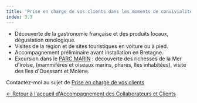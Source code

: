 ```yaml
---
title: 'Prise en charge de vos clients dans les moments de convivialité :'
index: 3.3
---
```


- Découverte de la gastronomie française et des produits locaux, dégustation œnologique.
- Visites de la région et de sites touristiques en voiture ou à pied.
- Accompagnement préliminaire avant installation en Bretagne.
- Excursion dans le [PARC MARIN](/bateau) :   découverte des richesses de la Mer d'Iroise, (mammifères et oiseaux marins, phares, îles inhabitées), visite des îles d'Ouessant et Molène.

Contactez-moi au sujet de [Prise en charge de vos clients](mailto:info@glyneltconsultant.fr?subject=Prise%20en%20charge&body=Tapez%20%0Avotre%20message%20ici%0A)

[← Retour à l'accueil d'Accompagnement des Collaborateurs et Clients](/posts/accueildesclients)
